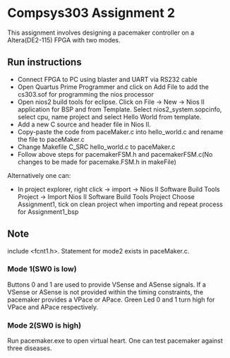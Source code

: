 # Compsys303 Assignment 2
This assignment involves designing a pacemaker controller on a Altera(DE2-115) FPGA 
with two modes. 

## Run instructions
* Connect FPGA to PC using blaster and UART via RS232 cable
* Open Quartus Prime Programmer and click on Add File to add the cs303.sof for programming the nios processor
* Open nios2 build tools for eclipse. Click on File -> New -> Nios II application for BSP and from Template. Select nios2_system.sopcinfo, 
  select cpu, name project and select Hello World from template.
* Add a new C source and header file in Nios II.
* Copy-paste the code from paceMaker.c into hello_world.c and rename the file to paceMaker.c
* Change Makefile C_SRC hello_world.c to paceMaker.c
* Follow above steps for pacemakerFSM.h and pacemakerFSM.c(No changes to be made for pacemake.FSM.h in makeFile)

Alternatively one can:
* In project explorer, right click -> import -> Nios II Software Build Tools Project -> Import Nios II Software Build Tools Project
  Choose Assignment1, tick on clean project when importing and repeat process for Assignment1_bsp

## Note
include <fcnt1.h>. Statement for mode2 exists in paceMaker.c. 

### Mode 1(SW0 is low)
Buttons 0 and 1 are used to provide VSense and ASense signals. If a VSense or ASense is not provided within the timing constraints,
the pacemaker provides a VPace or APace. Green Led 0 and 1 turn high for VPace and APace respectively.

### Mode 2(SW0 is high)
Run pacemaker.exe to open virtual heart. One can test pacemaker against three diseases.

